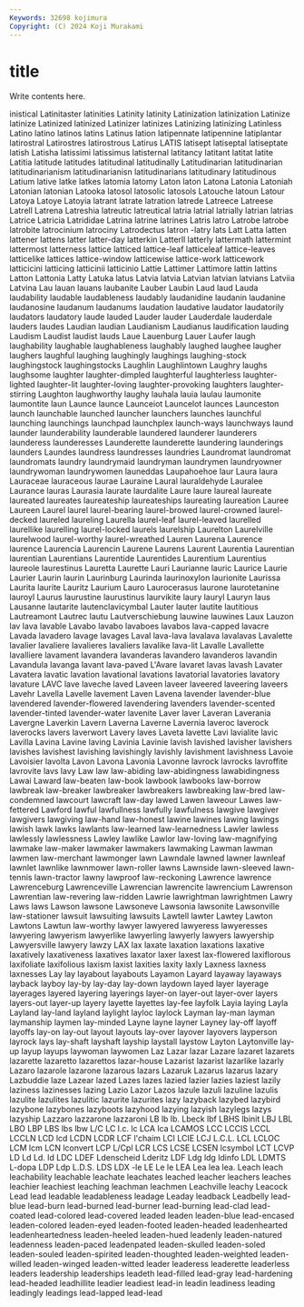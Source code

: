 ```yaml
---
Keywords: 32698 kojimura
Copyright: (C) 2024 Koji Murakami
---
```


# title

Write contents here.



inistical Latinitaster latinities Latinity
latinity Latinization latinization Latinize latinize Latinized latinized Latinizer latinizes Latinizing
latinizing Latinless Latino latino latinos latins Latinus lation latipennate latipennine
latiplantar latirostral Latirostres latirostrous Latirus LATIS latisept latiseptal latiseptate latish
Latisha latissimi latissimus latisternal latitancy latitant latitat latite Latitia latitude
latitudes latitudinal latitudinally Latitudinarian latitudinarian latitudinarianism latitudinarianisn latitudinarians latitudinary latitudinous
Latium lative latke latkes latomia latomy Laton laton Latona Latonia
Latoniah Latonian latonian Latooka latosol latosolic latosols Latouche latoun Latour
Latoya Latoye Latoyia latrant latrate latration latrede Latreece Latreese Latrell
Latrena Latreshia latreutic latreutical latria latrial latrially latrian latrias Latrice
Latricia Latrididae Latrina latrine latrines Latris latro Latrobe latrobe latrobite
latrocinium latrociny Latrodectus latron -latry lats Latt Latta latten lattener
lattens latter latter-day latterkin Latterll latterly lattermath lattermint lattermost latterness
lattice latticed lattice-leaf latticeleaf lattice-leaves latticelike lattices lattice-window latticewise lattice-work
latticework latticicini latticing latticinii latticinio Lattie Lattimer Lattimore lattin lattins
Latton Lattonia Latty Latuka latus Latvia latvia Latvian latvian latvians
Latviia Latvina Lau lauan lauans laubanite Lauber Laubin Laud laud
Lauda laudability laudable laudableness laudably laudanidine laudanin laudanine laudanosine laudanum
laudanums laudation laudative laudator laudatorily laudators laudatory laude lauded Lauder
lauder Lauderdale lauderdale lauders laudes Laudian laudian Laudianism Laudianus laudification
lauding Laudism Laudist laudist lauds Laue Lauenburg Lauer Laufer laugh
laughability laughable laughableness laughably laughed laughee laugher laughers laughful laughing
laughingly laughings laughing-stock laughingstock laughingstocks Laughlin Laughlintown Laughry laughs laughsome
laughter laughter-dimpled laughterful laughterless laughter-lighted laughter-lit laughter-loving laughter-provoking laughters laughter-stirring
Laughton laughworthy laughy lauhala lauia laulau laumonite laumontite laun Launce
launce Launceiot Launcelot launces Launceston launch launchable launched launcher launchers
launches launchful launching launchings launchpad launchplex launch-ways launchways laund launder
launderability launderable laundered launderer launderers launderess launderesses Launderette launderette laundering
launderings launders Laundes laundress laundresses laundries Laundromat laundromat laundromats laundry
laundrymaid laundryman laundrymen laundryowner laundrywoman laundrywomen launeddas Laupahoehoe laur Laura
laura Lauraceae lauraceous laurae Lauraine Laural lauraldehyde Lauralee Laurance lauras
Laurasia laurate laurdalite Laure laure laureal laureate laureated laureates laureateship
laureateships laureating laureation Lauree Laureen Laurel laurel laurel-bearing laurel-browed laurel-crowned
laurel-decked laureled laureling Laurella laurel-leaf laurel-leaved laurelled laurellike laurelling laurel-locked
laurels laurelship Laurelton Laurelville laurelwood laurel-worthy laurel-wreathed Lauren Laurena Laurence
laurence Laurencia Laurencin Laurene Laurens Laurent Laurentia Laurentian laurentian Laurentians
Laurentide Laurentides Laurentium Laurentius laureole laurestinus Lauretta Laurette Lauri Laurianne
lauric Laurice Laurie Laurier Laurin laurin Laurinburg Laurinda laurinoxylon laurionite
Laurissa Laurita laurite Lauritz Laurium Lauro Laurocerasus laurone laurotetanine lauroyl
Laurus laurustine laurustinus laurvikite laury lauryl Lauryn laus Lausanne lautarite
lautenclavicymbal Lauter lauter lautite lautitious Lautreamont Lautrec lautu Lautverschiebung lauwine
lauwines Laux Lauzon lav lava lavable Lavabo lavabo lavaboes lavabos
lava-capped lavacre Lavada lavadero lavage lavages Laval lava-lava lavalava lavalavas
Lavalette lavalier lavaliere lavalieres lavaliers lavalike lava-lit Lavalle Lavallette lavalliere
lavament lavandera lavanderas lavandero lavanderos lavandin Lavandula lavanga lavant lava-paved
L'Avare lavaret lavas lavash Lavater Lavatera lavatic lavation lavational lavations
lavatorial lavatories lavatory lavature LAVC lave laveche laved Laveen laveer
laveered laveering laveers Lavehr Lavella Lavelle lavement Laven Lavena lavender
lavender-blue lavendered lavender-flowered lavendering lavenders lavender-scented lavender-tinted lavender-water lavenite Laver
laver Laveran Laverania Lavergne Laverkin Lavern Laverna Laverne Lavernia laveroc
laverock laverocks lavers laverwort Lavery laves Laveta lavette Lavi lavialite
lavic Lavilla Lavina Lavine laving Lavinia Lavinie lavish lavished lavisher
lavishers lavishes lavishest lavishing lavishingly lavishly lavishment lavishness Lavoie Lavoisier
lavolta Lavon Lavona Lavonia Lavonne lavrock lavrocks lavroffite lavrovite lavs
lavy Law law law-abiding law-abidingness lawabidingness Lawai Laward law-beaten law-book
lawbook lawbooks law-borrow lawbreak law-breaker lawbreaker lawbreakers lawbreaking law-bred law-condemned
lawcourt lawcraft law-day lawed Lawen laweour Lawes law-fettered Lawford lawful
lawfullness lawfully lawfulness lawgive lawgiver lawgivers lawgiving law-hand law-honest lawine
lawines lawing lawings lawish lawk lawks lawlants law-learned law-learnedness Lawler
lawless lawlessly lawlessness Lawley lawlike Lawlor law-loving law-magnifying lawmake law-maker
lawmaker lawmakers lawmaking Lawman lawman lawmen law-merchant lawmonger lawn Lawndale
lawned lawner lawnleaf lawnlet lawnlike lawnmower lawn-roller lawns Lawnside lawn-sleeved
lawn-tennis lawn-tractor lawny lawproof law-reckoning Lawrence lawrence Lawrenceburg Lawrenceville Lawrencian
lawrencite lawrencium Lawrenson Lawrentian law-revering law-ridden Lawrie lawrightman lawrightmen Lawry
Laws laws Lawson lawsone Lawsoneve Lawsonia lawsonite Lawsonville law-stationer lawsuit
lawsuiting lawsuits Lawtell lawter Lawtey Lawton Lawtons Lawtun law-worthy lawyer
lawyered lawyeress lawyeresses lawyering lawyerism lawyerlike lawyerling lawyerly lawyers lawyership
Lawyersville lawyery lawzy LAX lax laxate laxation laxations laxative laxatively
laxativeness laxatives laxator laxer laxest lax-flowered laxiflorous laxifoliate laxifolious laxism
laxist laxities laxity laxly Laxness laxness laxnesses Lay lay layabout
layabouts Layamon Layard layaway layaways layback layboy lay-by lay-day lay-down
laydown layed layer layerage layerages layered layering layerings layer-on layer-out
layer-over layers layers-out layer-up layery layette layettes lay-fee layfolk Layia
laying Layla Layland lay-land layland laylight layloc laylock Layman lay-man
layman laymanship laymen lay-minded Layne layne layner Layney lay-off layoff
layoffs lay-on lay-out layout layouts lay-over layover layovers layperson layrock
lays lay-shaft layshaft layship laystall laystow Layton Laytonville lay-up layup
layups laywoman laywomen Laz Lazar lazar Lazare lazaret lazarets lazarette
lazaretto lazarettos lazar-house Lazarist lazarist lazarlike lazarly Lazaro lazarole lazarone
lazarous lazars Lazaruk Lazarus lazarus lazary Lazbuddie laze Lazear lazed
Lazes lazes lazied lazier lazies laziest lazily laziness lazinesses lazing
Lazio Lazor Lazos lazule lazuli lazuline lazulis lazulite lazulites lazulitic
lazurite lazurites lazy lazyback lazybed lazybird lazybone lazybones lazyboots lazyhood
lazying lazyish lazylegs lazys lazyship Lazzaro lazzarone lazzaroni LB lb
lb. Lbeck lbf LBHS lbinit LBJ LBL LBO LBP LBS
lbs lbw L/C LC l.c. lc LCA lca LCAMOS LCC
LCCIS LCCL LCCLN LCD lcd LCDN LCDR LCF l'chaim LCI
LCIE LCJ L.C.L. LCL LCLOC LCM lcm LCN lconvert LCP
L/Cpl LCR LCS LCSE LCSEN lcsymbol LCT LCVP LD Ld
Ld. ld LDC LDEF Ldenscheid Lderitz LDF Ldg ldg ldinfo
LDL LDMTS L-dopa LDP Ldp L.D.S. LDS LDX -le LE
Le le LEA Lea lea lea. Leach leach leachability leachable
leachate leachates leached leacher leachers leaches leachier leachiest leaching leachman
leachmen Leachville leachy Leacock Lead lead leadable leadableness leadage Leaday
leadback Leadbelly lead-blue lead-burn lead-burned lead-burner lead-burning lead-clad lead-coated lead-colored
lead-covered leaded leaden leaden-blue lead-encased leaden-colored leaden-eyed leaden-footed leaden-headed leadenhearted
leadenheartedness leaden-heeled leaden-hued leadenly leaden-natured leadenness leaden-paced leadenpated leaden-skulled leaden-soled
leaden-souled leaden-spirited leaden-thoughted leaden-weighted leaden-willed leaden-winged leaden-witted leader leaderess leaderette
leaderless leaders leadership leaderships leadeth lead-filled lead-gray lead-hardening lead-headed leadhillite
leadier leadiest lead-in leadin leadiness leading leadingly leadings lead-lapped lead-lead

